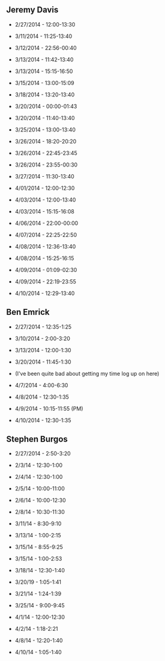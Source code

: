 ## Jeremy Davis ##

  * 2/27/2014 - 12:00-13:30
  * 3/11/2014 - 11:25-13:40
  * 3/12/2014 - 22:56-00:40
  * 3/13/2014 - 11:42-13:40
  * 3/13/2014 - 15:15-16:50
  * 3/15/2014 - 13:00-15:09

  * 3/18/2014 - 13:20-13:40
  * 3/20/2014 - 00:00-01:43
  * 3/20/2014 - 11:40-13:40
  * 3/25/2014 - 13:00-13:40
  * 3/26/2014 - 18:20-20:20
  * 3/26/2014 - 22:45-23:45
  * 3/26/2014 - 23:55-00:30
  * 3/27/2014 - 11:30-13:40

  * 4/01/2014 - 12:00-12:30
  * 4/03/2014 - 12:00-13:40
  * 4/03/2014 - 15:15-16:08
  * 4/06/2014 - 22:00-00:00
  * 4/07/2014 - 22:25-22:50
  * 4/08/2014 - 12:36-13:40
  * 4/08/2014 - 15:25-16:15
  * 4/09/2014 - 01:09-02:30
  * 4/09/2014 - 22:19-23:55
  * 4/10/2014 - 12:29-13:40

## Ben Emrick ##

  * 2/27/2014 - 12:35-1:25
  * 3/10/2014 - 2:00-3:20
  * 3/13/2014 - 12:00-1:30

  * 3/20/2014 - 11:45-1:30
  * (I've been quite bad about getting my time log up on here)

  * 4/7/2014 - 4:00-6:30
  * 4/8/2014 - 12:30-1:35
  * 4/9/2014 - 10:15-11:55 (PM)
  * 4/10/2014 - 12:30-1:35

## Stephen Burgos ##

  * 2/27/2014 - 2:50-3:20
  * 2/3/14 - 12:30-1:00
  * 2/4/14 - 12:30-1:00
  * 2/5/14 - 10:00-11:00
  * 2/6/14 - 10:00-12:30
  * 2/8/14 - 10:30-11:30
  * 3/11/14 - 8:30-9:10
  * 3/13/14 - 1:00-2:15
  * 3/15/14 - 8:55-9:25
  * 3/15/14 - 1:00-2:53

  * 3/18/14 - 12:30-1:40
  * 3/20/19 - 1:05-1:41
  * 3/21/14 - 1:24-1:39
  * 3/25/14 - 9:00-9:45

  * 4/1/14 - 12:00-12:30
  * 4/2/14 - 1:18-2:21
  * 4/8/14 - 12:20-1:40
  * 4/10/14 - 1:05-1:40